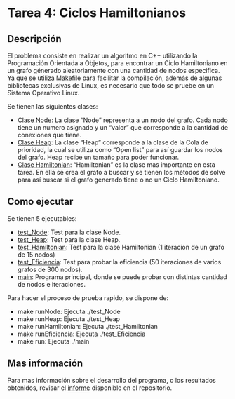 # Tarea 4: Ciclos Hamiltonianos
## Descripción
El problema consiste en realizar un algoritmo en C++ utilizando la Programación Orientada a Objetos, para encontrar un 
Ciclo Hamiltoniano en un grafo génerado aleatoriamente con una cantidad de nodos especifica. Ya que se utiliza Makefile para facilitar
la compilación, además de algunas bibliotecas exclusivas de Linux, es necesario que todo se pruebe en un Sistema Operativo Linux.<br/>

Se tienen las siguientes clases:
* [Clase Node](https://github.com/PodssilDev/Tareas_Taller_De_Programacion/blob/main/Tarea_4/Node.cpp): La clase “Node” representa a un nodo del grafo. Cada nodo tiene un numero asignado y un “valor” que corresponde
a la cantidad de conexiones que tiene.
* [Clase Heap](https://github.com/PodssilDev/Tareas_Taller_De_Programacion/blob/main/Tarea_4/Heap.cpp): La clase “Heap” corresponde a la clase de la Cola de prioridad, la cual se utiliza como “Open list” para 
así guardar los nodos del grafo. Heap recibe un tamaño para poder funcionar.
* [Clase Hamiltonian](https://github.com/PodssilDev/Tareas_Taller_De_Programacion/blob/main/Tarea_4/Hamiltonian.cpp): “Hamiltonian” es la clase mas importante en esta tarea. En ella se crea el grafo a buscar y se tienen
los métodos de solve para así buscar si el grafo generado tiene o no un Ciclo Hamiltoniano.

## Como ejecutar
Se tienen 5 ejecutables:
* [test_Node](https://github.com/PodssilDev/Tareas_Taller_De_Programacion/blob/main/Tarea_4/test_Node.cpp): Test para la clase Node.
* [test_Heap](https://github.com/PodssilDev/Tareas_Taller_De_Programacion/blob/main/Tarea_4/test_Heap.cpp): Test para la clase Heap.
* [test_Hamiltonian](https://github.com/PodssilDev/Tareas_Taller_De_Programacion/blob/main/Tarea_4/test_Hamiltonian.cpp): Test para la clase Hamiltonian (1 iteracion de un grafo de 15 nodos)
* [test_Eficiencia](https://github.com/PodssilDev/Tareas_Taller_De_Programacion/blob/main/Tarea_4/test_Eficiencia.cpp): Test para probar la eficiencia (50 iteraciones de varios grafos de 300 nodos).
* [main](https://github.com/PodssilDev/Tareas_Taller_De_Programacion/blob/main/Tarea_4/Main.cpp): Programa principal, donde se puede probar con distintas cantidad de nodos e iteraciones.

Para hacer el proceso de prueba rapido, se dispone de:
* make runNode: Ejecuta ./test_Node
* make runHeap: Ejecuta ./test_Heap
* make runHamiltonian: Ejecuta ./test_Hamiltonian
* make runEficiencia: Ejecuta ./test_Eficiencia
* make run: Ejecuta ./main

## Mas información
Para mas información sobre el desarrollo del programa, o los resultados obtenidos, revisar el [informe](https://github.com/PodssilDev/Tareas_Taller_De_Programacion/blob/main/Tarea_4/SerranoJohn.pdf) disponible en el repositorio.
